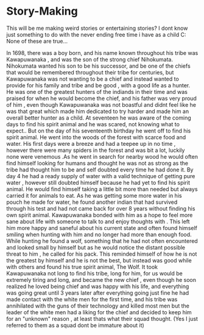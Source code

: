 # Story-Making
This will be me making weird stories or entertaining stories? I dont know just something to do with the never ending free time i have as a child C: None of these are true...

In 1698, there was a boy born, and his name known throughout his tribe was Kawapuwanaka , and was the son of the strong chief Nihokumata. Nihokumata wanted his son to be his successor, and be one of the chiefs that would be remembered throughout their tribe for centuries, but Kawapuwanaka was not wanting to be a chief and instead wanted to provide for his family and tribe and be good , with a good life as a hunter. He was one of the greatest hunters of the indiands in their time and was praised for when he would become the chief, and his father was very proud of him , even though Kawapuwanaka was not boastful and didnt feel like he was that great which made him dedicated to try harder and made him an overall better hunter as a child. At seventeen he was aware of the coming days to find his spirit animal and he was scared, not knowing what to expect.. But on the day of his seventeenth birthday he went off to find his spirit animal. He went into the woods of the forest with scarce food and water. His first days were a breeze and had a teepee up in no time , however there were many spiders in the forest and was bit a lot, luckily none were venemous .As he went in search for nearby wood he would often find himself looking for humans and thought he was not as strong as the tribe had thought him to be and self doubted every time he had done it. By day 4 he had a ready supply of water with a valid technique of getting pure water , however still doubted himself because he had yet to find his spirit animal. He would find himself taking a little bit more than needed but always carried it for animals to eat. As he was getting some more water in his pouch he made for water, he found another indian that had survived through his test and had not came back for over 8 years without finding his own spirit animal. Kawapuwanaka bonded with him as a hope to feel more sane about life with someone to talk to and enjoy thoughts with . This left him more happy and saneful about his current state and often found himself smiling when hunting with him and no longer had more than enough food. While hunting he found a wolf, something that he had not often encountered and looked small by himself but as he would notice the distant possible threat to him , he called for his pack. This reminded himself of how he is not the greatest by himself and he is not the best, but instead was good while with others and found his true spirit animal, The Wolf. It took Kawapuwanaka not long to find his tribe, long for him, for us would be extremely tiring and long, and became the new chief , even though he soon realized he loved being chief and was happy with his life, and everything was going great until 3 years later after everything going just fine he had made contact with the white men for the first time, and his tribe was annihilated with the guns of their technology and killed most men but the leader of the white men had a liking for the chief and decided to keep him for an "unknown" reason , at least thats what their squad thought. (Yes I just referred to them as a squad dont be immature about it) 

